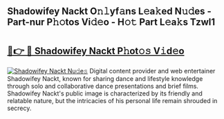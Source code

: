## Shadowifey Nackt O𝚗𝚕yf𝚊ns L𝚎a𝚔ed N𝚞𝚍es - Part-nur P𝚑𝚘tos Vi𝚍𝚎o - H𝚘𝚝 Part L𝚎a𝚔s Tzwl1

# <h2><a href="http://kf18g0.oniu.top/?m=Shadowifey+Nackt">🔗👉 🔴 Shadowifey Nackt P𝚑ot𝚘𝚜 V𝚒d𝚎o</a></h2>

[![Shadowifey Nackt Nu𝚍e𝚜](https://i.imgur.com/0qMVB7G.gif)](http://kf18g0.oniu.top/?m=Shadowifey+Nackt)
Digital content provider and web entertainer Shadowifey Nackt, known for sharing dance and lifestyle knowledge through solo and collaborative dance presentations and brief films. Shadowifey Nackt's public image is characterized by its friendly and relatable nature, but the intricacies of his personal life remain shrouded in secrecy.  
